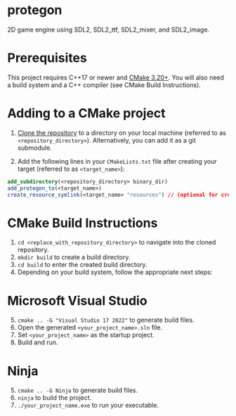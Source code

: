 # protegon

2D game engine using SDL2, SDL2_ttf, SDL2_mixer, and SDL2_image.

# Prerequisites

This project requires C++17 or newer and [CMake 3.20+](https://cmake.org/download/).
You will also need a build system and a C++ compiler (see CMake Build Instructions).

# Adding to a CMake project

1. [Clone the repository](https://docs.github.com/en/repositories/creating-and-managing-repositories/cloning-a-repository) to a directory on your local machine (referred to as `<repository_directory>`). Alternatively, you can add it as a git submodule.

2. Add the following lines in your `CMakeLists.txt` file after creating your target (referred to as `<target_name>`):

```cmake
add_subdirectory(<repository_directory> binary_dir)
add_protegon_to(<target_name>)
create_resource_symlink(<target_name> "resources") // (optional for creating a symlink for the resources folder)
```

# CMake Build Instructions

1. `cd <replace_with_repository_directory>` to navigate into the cloned repository.
2. `mkdir build` to create a build directory.
3. `cd build` to enter the created build directory.
4. Depending on your build system, follow the appropriate next steps:

# Microsoft Visual Studio

5. `cmake .. -G "Visual Studio 17 2022"` to generate build files.
6. Open the generated `<your_project_name>.sln` file.
7. Set `<your_project_name>` as the startup project.
8. Build and run.

# Ninja

5. `cmake .. -G Ninja` to generate build files.
6. `ninja` to build the project.
7. `./your_project_name.exe` to run your executable.
